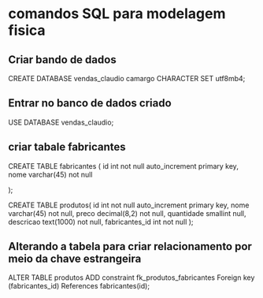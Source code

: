 # comandos SQL para modelagem fisica

## Criar bando de dados
CREATE DATABASE vendas_claudio camargo CHARACTER SET utf8mb4;

## Entrar no banco de dados criado
USE DATABASE vendas_claudio;

## criar tabale fabricantes
CREATE TABLE fabricantes (
id int not null auto_increment primary key, 
nome varchar(45) not null

);

CREATE TABLE produtos(
    id int not null auto_increment primary key,
    nome varchar(45) not null,
    preco decimal(8,2) not null,
    quantidade smallint null,
    descricao text(1000) not null,
    fabricantes_id int not null
);

## Alterando a tabela para criar relacionamento por meio da chave estrangeira
ALTER TABLE produtos 
ADD constraint fk_produtos_fabricantes
Foreign key (fabricantes_id) References fabricantes(id); 